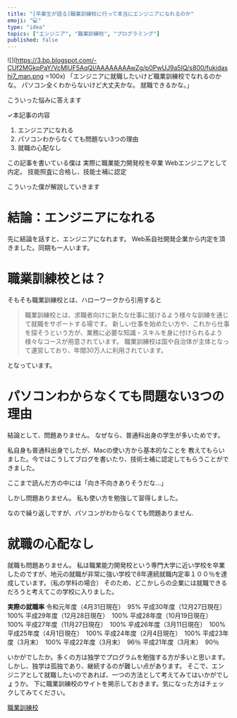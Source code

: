 ```yaml
---
title: "[卒業生が語る]職業訓練校に行って本当にエンジニアになれるのか"
emoji: "💻"
type: "idea"
topics: ["エンジニア", "職業訓練校", "プログラミング"]
published: false
---
```

![](https://3.bp.blogspot.com/-CUf2MGkpPaY/VcMlUF5AqQI/AAAAAAAAwZg/p0PwUJ9a5IQ/s800/fukidashi7_man.png =100x)
「エンジニアに就職したいけど職業訓練校でなれるのかな。
パソコン全くわからないけど大丈夫かな。
就職できるかな。」

こういった悩みに答えます

✓本記事の内容
1.  エンジニアになれる
2. パソコンわからなくても問題ない3つの理由
3. 就職の心配なし



この記事を書いている僕は
実際に職業能力開発校を卒業
Webエンジニアとして内定。
技能照査に合格し、技能士補に認定

こういった僕が解説していきます






# 結論：エンジニアになれる
先に結論を話すと、エンジニアになれます。
Web系自社開発企業から内定を頂きました。同期も一人います。


#  職業訓練校とは？
そもそも職業訓練校とは、ハローワークから引用すると
>職業訓練校とは、求職者向けに新たな仕事に就けるよう様々な訓練を通じて就職をサポートする場です。 新しい仕事を始めたい方や、これから仕事を探そうという方が、業務に必要な知識・スキルを身に付けられるよう様々なコースが用意されています。 職業訓練校は国や自治体が主体となって運営しており、年間30万人に利用されています。

となっています。

# パソコンわからなくても問題ない3つの理由

結論として、問題ありません。
なぜなら、普通科出身の学生が多いためです。

私自身も普通科出身でしたが、Macの使い方から基本的なことを 教えてもらいました。今ではこうしてブログを書いたり、技術士補に認定してもらうことができました。

ここまで読んだ方の中には「向き不向きありそうだな…」

しかし問題ありません。
私も使い方を勉強して習得しました。

なので繰り返しですが、パソコンがわからなくても問題ありません.

# 就職の心配なし
就職も問題ありません。
私は職業能力開発校という専門大学に近い学校を卒業したのですが、地元の就職が非常に強い学校で8年連続就職内定率１００％を達成しています。（私の学科の場合）
そのため、どこかしらの企業には就職できるだろうと考えてこの学校に入りました。

**実際の就職率**
令和元年度（4月31日現在）　95%
平成30年度（12月27日現在）　100%
平成29年度（12月28日現在）　100%
平成28年度（10月19日現在）　100%
平成27年度（11月27日現在）　100%
平成26年度（3月11日現在）　100%
平成25年度（4月1日現在）　100%
平成24年度（2月4日現在）　100%
平成23年度（3月末）　100%
平成22年度（3月末）　96％
平成21年度（3月末）　90％


いかがでしたか。多くの方は独学でプログラムを勉強する方が多いと思います。しかし、独学は孤独であり、継続するのが難しい点があります。
    そこで、エンジニアとして就職したいのであれば、一つの方法として考えてみてはいかがでしょうか。
下に職業訓練校のサイトを掲示しておきます。気になった方はチェックしてみてください。

[職業訓練校](https://www.mhlw.go.jp/hellotraining/)